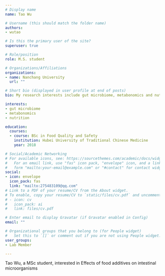 ```yaml
---
# Display name
name: Tao Wu

# Username (this should match the folder name)
authors:
- wutao

# Is this the primary user of the site?
superuser: true

# Role/position
role: M.S. student

# Organizations/Affiliations
organizations:
- name: Nanchang University
  url: ""

# Short bio (displayed in user profile at end of posts)
bio: My research interests include gut microbiome, metabonomics and nutrition.

interests:
- gut microbiome
- metabonomics
- nutrition

education:
  courses:
  - course: BSc in Food Quality and Safety
    institution: Hubei University of Traditional Chinese Medicine
    year: 2018

# Social/Academic Networking
# For available icons, see: https://sourcethemes.com/academic/docs/widgets/#icons
#   For an email link, use "fas" icon pack, "envelope" icon, and a link in the
#   form "mailto:your-email@example.com" or "#contact" for contact widget.
social:
- icon: envelope
  icon_pack: fas
  link: "mailto:275483109@qq.com"
# Link to a PDF of your resume/CV from the About widget.
# To enable, copy your resume/CV to `static/files/cv.pdf` and uncomment the lines below.
# - icon: cv
#   icon_pack: ai
#   link: files/cv.pdf

# Enter email to display Gravatar (if Gravatar enabled in Config)
email: ""

# Organizational groups that you belong to (for People widget)
#   Set this to `[]` or comment out if you are not using People widget.
user_groups:
- Lab Member

---
```


Tao Wu, a MSc student, interested in Effects of food additives on intestinal microorganisms

